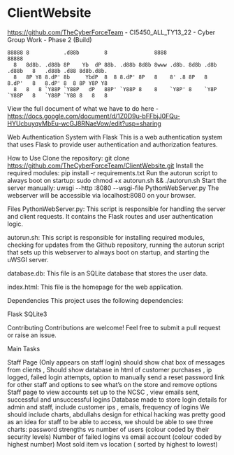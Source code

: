 # ClientWebsite
https://github.com/TheCyberForceTeam - CI5450_ALL_TY13_22 - Cyber Group Work - Phase 2 (Build)

```
88888 8           .d88b        8               8888                       88888                      
  8   8d8b. .d88b 8P    Yb  dP 88b. .d88b 8d8b 8www .d8b. 8d8b .d8b .d88b   8   .d88b .d88 8d8b.d8b. 
  8   8P Y8 8.dP' 8b     YbdP  8  8 8.dP' 8P   8    8' .8 8P   8    8.dP'   8   8.dP' 8  8 8P Y8P Y8 
  8   8   8 `Y88P `Y88P   dP   88P' `Y88P 8    8    `Y8P' 8    `Y8P `Y88P   8   `Y88P `Y88 8   8   8 
```

View the full document of what we have to do here - https://docs.google.com/document/d/1Z0D9u-bFFbjJ0FQu-HYUcbuyqvMbEu-wcGJ8RNaeVow/edit?usp=sharing

Web Authentication System with Flask
This is a web authentication system that uses Flask to provide user authentication and authorization features.

How to Use
Clone the repository: git clone https://github.com/TheCyberForceTeam/ClientWebsite.git
Install the required modules: pip install -r requirements.txt
Run the autorun script to always boot on startup: sudo chmod +x autorun.sh && ./autorun.sh
Start the server manually: uwsgi --http :8080 --wsgi-file PythonWebServer.py 
The webserver will be accessible via localhost:8080 on your browser.

Files
PythonWebServer.py: This script is responsible for handling the server and client requests. It contains the Flask routes and user authentication logic.

autorun.sh: This script is responsible for installing required modules, checking for updates from the Github repository, running the autorun script that sets up this webserver to always boot on startup, and starting the uWSGI server.

database.db: This file is an SQLite database that stores the user data.

index.html: This file is the homepage for the web application.

Dependencies
This project uses the following dependencies:

Flask
SQLite3

Contributing
Contributions are welcome! Feel free to submit a pull request or raise an issue.

Main Tasks 


Staff Page (Only appears on staff login) should show chat box of messages from clients , Should show database in html of customer purchases , ip logged, failed login attempts, option to manually send a reset password link for other staff and options to see what’s on the store and remove options 
Staff page to view accounts set up to the NCSC , view emails sent, successful and unsuccessful logins
Database made to store login details for admin and staff, include customer ips , emails, frequency of logins
We should include charts, abdullahs design for ethical hacking was pretty good as an idea for staff to be able to access, we should be able to see three charts:
password strengths vs number of users (colour coded by their security levels)
Number of failed logins vs email account (colour coded by highest number)
Most sold item vs location ( sorted by highest to lowest)
